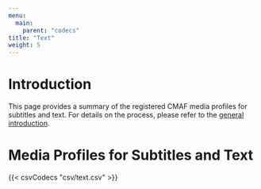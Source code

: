 ```yaml
---
menu:
  main:
    parent: "codecs"
title: "Text"
weight: 5
---
```


# Introduction

This page provides a summary of the registered CMAF media profiles for subtitles and text. For details on the process, please refer to the [general introduction](https://dashif.org/codecs/introduction/).  

# Media Profiles for Subtitles and Text

{{< csvCodecs "csv/text.csv" >}}
